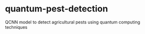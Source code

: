 # quantum-pest-detection
QCNN model to detect agricultural pests using quantum computing techniques
